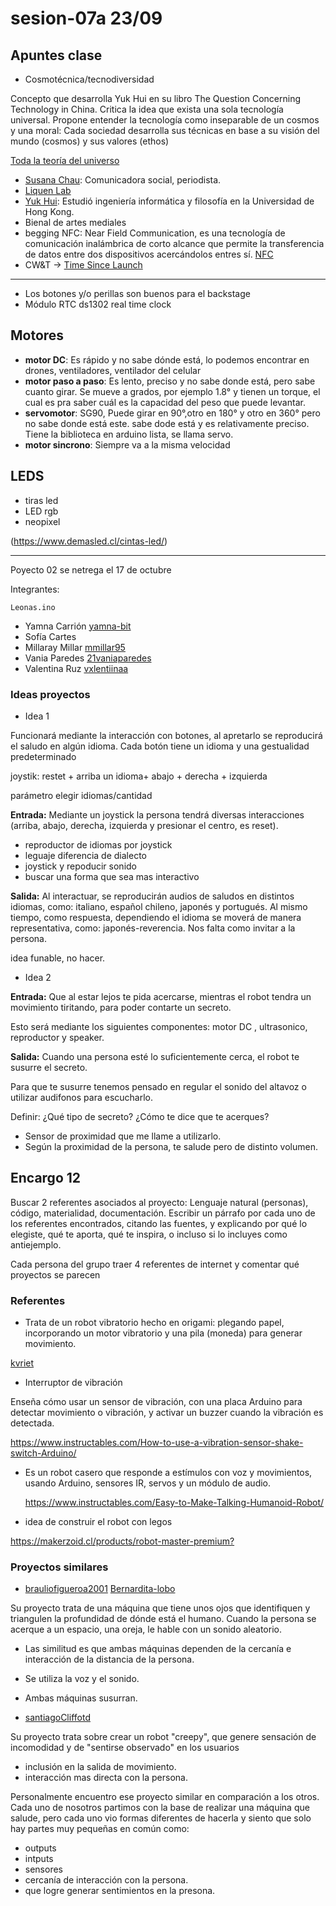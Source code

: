 # sesion-07a 23/09

## Apuntes clase

- Cosmotécnica/tecnodiversidad
  
Concepto que desarrolla Yuk Hui en su libro The Question Concerning Technology in China. Critica la idea que exista una sola tecnología universal. Propone entender la tecnología como inseparable de un cosmos y una moral: Cada sociedad desarrolla sus técnicas en base a su visión del mundo (cosmos) y sus valores (ethos)

[Toda la teoría del universo](https://www.instagram.com/_todalateoriadeluniverso/)

- [Susana Chau](https://www.linkedin.com/in/susana-chau/?originalSubdomain=cl): Comunicadora social, periodista.
- [Liquen Lab](https://liquenlab.cl/)
- [Yuk Hui](https://cajanegraeditora.com.ar/autores/?autor=hui-yuk): Estudió ingeniería informática y filosofía en la Universidad de Hong Kong.
- Bienal de artes mediales
- begging NFC: Near Field Communication, es una tecnología de comunicación inalámbrica de corto alcance que permite la transferencia de datos entre dos dispositivos acercándolos entres sí. [NFC](https://www.amazon.com/Beginning-NFC-Communication-Arduino-PhoneGap/dp/1449372066)
- CW&T -> [Time Since Launch](https://cwandt.com/products/time-since-launch)
  
---

- Los botones y/o perillas son buenos para el backstage
- Módulo RTC ds1302 real time clock

## Motores

- **motor DC**: Es rápido y no sabe dónde está, lo podemos encontrar en drones, ventiladores, ventilador del celular
- **motor paso a paso**: Es lento, preciso y no sabe donde está, pero sabe cuanto girar. Se mueve a grados, por ejemplo 1.8° y tienen un torque, el cual es pra saber cuál es la capacidad del peso que puede levantar.
- **servomotor**: SG90, Puede girar en 90°,otro en 180° y otro en 360° pero no sabe donde está este. sabe dode está y es relativamente preciso. Tiene la biblioteca en arduino lista, se llama servo.
- **motor sincrono**: Siempre va a la misma velocidad

## LEDS

- tiras led
- LED rgb
- neopixel
  
(<https://www.demasled.cl/cintas-led/>)

---
Poyecto 02 se netrega el 17 de octubre

Integrantes:

`Leonas.ino`

- Yamna Carrión [yamna-bit](https://github.com/sofiacartes/dis8645-2025-02-procesos/tree/main/04-yamna-bit)
- Sofía Cartes
- Millaray Millar
[mmillar95](https://github.com/sofiacartes/dis8645-2025-02-procesos/tree/main/14-mmillar95)
- Vania Paredes
 [21vaniaparedes](https://github.com/sofiacartes/dis8645-2025-02-procesos/tree/main/21-vaniaparedes)
- Valentina Ruz [vxlentiinaa](https://github.com/sofiacartes/dis8645-2025-02-procesos/tree/main/26-vxlentiinaa)

### Ideas proyectos

- Idea 1

Funcionará mediante la interacción con botones, al apretarlo se reproducirá el saludo en algún idioma. Cada botón tiene un idioma y una gestualidad predeterminado

joystik: restet + arriba un idioma+ abajo + derecha + izquierda

parámetro elegir idiomas/cantidad

**Entrada:** Mediante un joystick la persona tendrá diversas interacciones (arriba, abajo, derecha, izquierda y presionar el centro, es reset).

- reproductor de idiomas  por joystick
- leguaje diferencia de dialecto
- joystick y repoducir sonido
- buscar una forma que sea mas interactivo

**Salida:** Al interactuar, se reproducirán audios de saludos en distintos idiomas, como: italiano, español chileno, japonés y portugués. Al mismo tiempo, como respuesta, dependiendo el idioma se moverá de manera representativa, como: japonés-reverencia.
Nos falta como invitar a la persona.

idea funable, no hacer.

- Idea 2

**Entrada:** Que al estar lejos te pida acercarse, mientras el robot tendra un movimiento tiritando, para poder contarte un secreto.

Esto será mediante los siguientes componentes: motor DC , ultrasonico, reproductor y speaker.

**Salida:** Cuando una persona esté lo suficientemente cerca, el robot te susurre el secreto.

Para que te susurre tenemos pensado en regular el sonido del altavoz o utilizar audifonos para escucharlo.

Definir: ¿Qué tipo de secreto? ¿Cómo te dice que te acerques?

- Sensor de proximidad que me llame a utilizarlo.
- Según la proximidad de la persona, te salude pero de distinto volumen.

## Encargo 12

Buscar 2 referentes asociados al proyecto: Lenguaje natural (personas), código, materialidad, documentación.
Escribir un párrafo por cada uno de los referentes encontrados, citando las fuentes, y explicando por qué lo elegiste, qué te aporta, qué te inspira, o incluso si lo incluyes como antiejemplo.

Cada persona del  grupo traer 4 referentes de internet y comentar qué proyectos se parecen

### Referentes
  
- Trata de un robot vibratorio hecho en origami: plegando papel, incorporando un motor vibratorio y una pila (moneda) para generar movimiento.

[kvriet](https://github.com/kvriet/Origami-vibration-robot)

- Interruptor de vibración
  
Enseña cómo usar un sensor de vibración, con una placa Arduino para detectar movimiento o vibración, y activar un buzzer cuando la vibración es detectada.

<https://www.instructables.com/How-to-use-a-vibration-sensor-shake-switch-Arduino/>

- Es un robot casero que responde a estímulos con voz y movimientos, usando Arduino, sensores IR, servos y un módulo de audio.
  
  <https://www.instructables.com/Easy-to-Make-Talking-Humanoid-Robot/>

- idea de construir el robot con legos
  
 <https://makerzoid.cl/products/robot-master-premium?>

 ### Proyectos similares

- [brauliofigueroa2001](https://github.com/disenoUDP/dis8645-2025-02-procesos/tree/main/10-brauliofigueroa2001/sesion-07a) [Bernardita-lobo](https://github.com/disenoUDP/dis8645-2025-02-procesos/tree/main/13-Bernardita-lobo/sesion-07a) 
 
Su proyecto trata de una máquina que tiene unos ojos que identifiquen y triangulen la profundidad de dónde está el humano. Cuando la persona se acerque a un espacio, una oreja, le hable con un sonido aleatorio.

- Las similitud es que ambas máquinas dependen de la cercanía e interacción de la distancia de la persona.
- Se utiliza la voz y el sonido.
- Ambas máquinas susurran.

- [santiagoCliffotd](12-santiagoClifford/sesion-07a)

Su proyecto trata sobre crear un robot "creepy", que genere sensación de incomodidad y de "sentirse observado" en los usuarios

- inclusión en la salida de movimiento.
- interacción mas directa con la persona.

Personalmente encuentro ese proyecto similar en comparación a los otros. Cada uno de nosotros partimos con la base de realizar una máquina que salude, pero cada uno vio formas diferentes de hacerla y siento que solo hay partes muy pequeñas en común como:

- outputs
- intputs
- sensores
- cercanía de interacción con la persona.
- que logre generar sentimientos en la presona.
  

